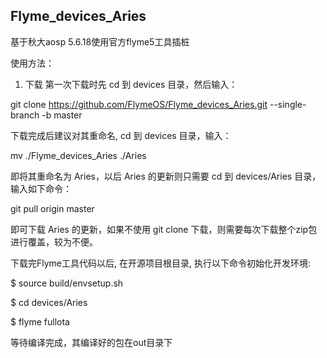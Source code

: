 ## Flyme_devices_Aries

基于秋大aosp 5.6.18使用官方flyme5工具插桩

使用方法：

1. 下载
第一次下载时先 cd 到 devices 目录，然后输入：

git clone https://github.com/FlymeOS/Flyme_devices_Aries.git --single-branch -b master

下载完成后建议对其重命名, cd 到 devices 目录，输入：

mv ./Flyme_devices_Aries ./Aries

即将其重命名为 Aries，以后 Aries 的更新则只需要 cd 到 devices/Aries 目录，输入如下命令：

git pull origin master

即可下载 Aries 的更新，如果不使用 git clone 下载，则需要每次下载整个zip包进行覆盖，较为不便。

下载完Flyme工具代码以后, 在开源项目根目录, 执行以下命令初始化开发环境:

$ source build/envsetup.sh

$ cd devices/Aries

$ flyme fullota

等待编译完成，其编译好的包在out目录下

